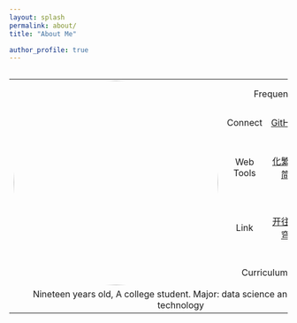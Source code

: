 ```yaml
---
layout: splash
permalink: about/
title: "About Me"

author_profile: true
---
```


<div style="display: flex; justify-content: center;">
    <table style="text-align: center;">
        <tr>
            <td rowspan="5"><img src="https://avatars.githubusercontent.com/u/124686994?v=4" width="370px" style="border-radius: 50%;"/></td>
            <td colspan="5">Frequently Sites</td> <!-- 待添加 -->
        </tr>
        <tr>
            <td>Connect</td>
            <td><a href="https://github.com/Sumalene">GitHub</a></td>
            <td>...</td> <!-- 待添加 -->
            <td>...</td> <!-- 待添加 -->
            <td>...</td> <!-- 待添加 -->
        </tr>
        <tr>
            <td>Web Tools</td>
            <td><a href="http://www.aies.cn/">化繁为简</a></td>
            <td>...</td> <!-- 待添加 -->
            <td>...</td> <!-- 待添加 -->
            <td>...</td> <!-- 待添加 -->
        </tr>
        <tr>
            <td>Link</td>
            <td><a href="https://travellings.cn/go.html">开往星穹</a></td>
            <td>...</td> <!-- 待添加 -->
            <td>...</td> <!-- 待添加 -->
            <td>...</td> <!-- 待添加 -->
        </tr>
        <tr>
            <td colspan="6">Curriculum Vitae (CV)</td> <!-- 待添加 -->
        </tr>
        <tr>
            <td colspan="6">Nineteen years old, A college student. Major: data science and big data technology</td> <!-- 待添加 -->
        </tr>
    </table>
</div>

